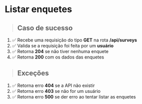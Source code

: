# Listar enquetes

> ## Caso de sucesso
1. ✅ Recebe uma requisição do tipo **GET** na rota **/api/surveys**
1. ✅ Valida se a requisição foi feita por um **usuário**
1. ✅ Retorna **204** se não tiver nenhuma enquete
1. ✅ Retorna **200** com os dados das enquetes

> ## Exceções
1. ✅ Retorna erro **404** se a API não existir
1. ✅ Retorna erro **403** se não for um usuário
1. ✅ Retorna erro **500** se der erro ao tentar listar as enquetes